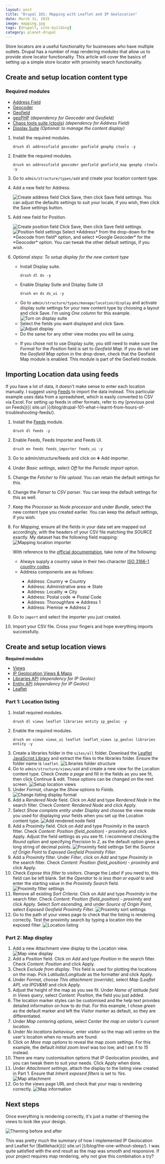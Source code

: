 ```yaml
---
layout: post
title: "Drupal 101: Mapping with Leaflet and IP Geolocation"
date: March 31, 2015
image: mapping.jpg
tags: [drupal7, site-building]
category: planet-drupal
---
```

Store locators are a useful functionality for businesses who have multiple outlets. Drupal has a number of map rendering modules that allow us to provide store locator functionality. This article will cover the basics of setting up a simple store locator with proximity search functionality.

## Create and setup location content type

### Required modules

<ul>
    <li class="no-margin"><a href="https://www.drupal.org/project/addressfield">Address Field</a></li>
    <li class="no-margin"><a href="https://www.drupal.org/project/geocoder">Geocoder</a></li>
    <li class="no-margin"><a href="https://www.drupal.org/project/geofield">Geofield</a></li>
    <li class="no-margin"><a href="https://www.drupal.org/project/geophp">geoPHP</a><em> (dependency for Geocoder and Geofield)</em></li>
    <li class="no-margin"><a href="https://www.drupal.org/project/ctools">Chaos tools suite (ctools)</a><em> (dependency for Address Field)</em></li>
    <li><a href="https://www.drupal.org/project/ds">Display Suite</a><em> (Optional: to manage the content display)</em></li>
</ul>

1. Install the required modules.
    <pre><code class="language-bash">drush dl addressfield geocoder geofield geophp ctools -y</code></pre>
2. Enable the required modules.
    <pre><code class="language-bash">drush en addressfield geocoder geofield geofield_map geophp ctools -y</code></pre>
3. Go to <code class="language-bash">admin/structure/types/add</code> and create your location content type.
4. Add a new field for Address.

    <img src="{{ site.url }}/images/posts/maps/address-field.jpg" alt="Create address field"/>
    Click Save, then click Save field settings. You can adjust the defaults settings to suit your locale, if you wish, then click the Save settings button.
5. Add new field for Position.

    <img src="{{ site.url }}/images/posts/maps/position-field.jpg" alt="Create position field"/>
    Click Save, then click Save field settings.

    <img src="{{ site.url }}/images/posts/maps/position-field-settings.jpg" alt="Position field settings"/>
    Select *Address* from the drop-down for the *Geocode from field* option, and select *Google Geocoder* for the *Geocoder* option. You can tweak the other default settings, if you wish.
6. *Optional steps: To setup display for the new content type* 
    <ul>
    <li class="no-margin">Install Display suite.</li>
    <pre><code class="language-bash">drush dl ds -y</code></pre>
    <li class="no-margin">Enable Display Suite and Display Suite UI</li>
    <pre><code class="language-bash">drush en ds ds_ui -y</code></pre>
    <li class="no-margin">Go to <code class="language-bash">admin/structure/types/manage/location/display</code> and activate display suite settings for your new content type by choosing a layout and click Save. I'm using <em>One column</em> for this example.
    <img src="{{ site.url }}/images/posts/maps/display-suite.jpg" alt="Turn on display suite"/>
    <li class="no-margin">Select the fields you want displayed and click Save.</li>
    <img src="{{ site.url }}/images/posts/maps/display-suite-2.jpg" alt="Adjust display"/>
    <li class="no-margin">Do the same for any other view modes you will be using.</li>
7. If you chose not to use Display suite, you still need to make sure the *Format* for the *Position* field is set to *Geofield Map*. If you do not see the *Geofield Map* option in the drop-down, check that the Geofield Map module is enabled. This module is part of the Geofield module.

## Importing Location data using feeds

If you have a lot of data, it doesn't make sense to enter each location manually. I suggest using [Feeds](https://www.drupal.org/project/feeds) to import the data instead. This particular example uses data from a spreadsheet, which is easily converted to CSV via Excel. For setting up feeds in other formats, refer to my [previous post on Feeds]({{ site.url }}/blog/drupal-101-what-i-learnt-from-hours-of-troubleshooting-feeds/). 

1. Install the [Feeds](https://www.drupal.org/project/feeds) module.
    <pre><code class="language-bash">drush dl feeds -y</code></pre>
2. Enable Feeds, Feeds Importer and Feeds UI.
    <pre><code class="language-bash">drush en feeds feeds_importer feeds_ui -y</code></pre>
3. Go to admin/structure/feeds and click on &#10133; Add importer.
4. Under *Basic settings*, select *Off* for the *Periodic import* option.
5. Change the *Fetcher* to *File upload*. You can retain the default settings for this.
6. Change the *Parser* to *CSV parser*. You can keep the default settings for this as well.
7. Keep the *Processor* as *Node processor* and under *Bundle*, select the new content type you created earlier. You can keep the default settings, if you wish.
8. For *Mapping*, ensure all the fields in your data set are mapped out accordingly, with the headers of your CSV file matching the *SOURCE* exactly. My dataset has the following field mapping:
    <img src="{{ site.url }}/images/posts/maps/field-mapping.jpg" alt="Mapping location importer"/>

    <p class="no-margin">With reference to the <a href="https://www.drupal.org/node/1988472">official documentation</a>, take note of the following:</p>
    <ul>
    <li class="no-margin">Always supply a country value in their two character <a href="http://en.wikipedia.org/wiki/ISO_3166-1">ISO 3166-1 country codes</a>.</li>
    <li class="no-margin">Address components are as follows:</li>
        <ul>
        <li class="no-margin">Address: Country => Country</li>
        <li class="no-margin">Address: Administrative area => State</li>
        <li class="no-margin">Address: Locality => City</li>
        <li class="no-margin">Address: Postal code => Postal Code</li>
        <li class="no-margin">Address: Thoroughfare => Address 1</li>
        <li class="no-margin">Address: Premise => Address 2</li>
        </ul>
    </ul>
9. Go to <code class="language-bash">import</code> and select the importer you just created.
10. Import your CSV file. Cross your fingers and hope everything imports successfully.

## Create and setup location views

<p class="no-margin"><strong>Required modules</strong></p>
<ul>
    <li class="no-margin"><a href="https://www.drupal.org/project/views">Views</a></li>
    <li class="no-margin"><a href="https://www.drupal.org/project/ip_geoloc">IP Geolocation Views & Maps</a></li>
    <li class="no-margin"><a href="https://www.drupal.org/project/libraries">Libraries API</a><em> (dependency for IP Geoloc)</em></li>
    <li class="no-margin"><a href="https://www.drupal.org/project/entity">Entity API</a><em> (dependency for IP Geoloc)</em></li>
    <li><a href="https://www.drupal.org/project/leaflet">Leaflet</a></li>
</ul>

### Part 1: Location listing

1. Install required modules.
    <pre><code class="language-bash">drush dl views leaflet libraries entity ip_geoloc -y</code></pre>
2. Enable the required modules.
    <pre><code class="language-bash">drush en views views_ui leaflet leaflet_views ip_geoloc libraries entity -y</code></pre>
3. Create a libraries folder in the <code class="language-bash">sites/all</code> folder. Download the [Leaflet JavaScript Library](http://leafletjs.com/download.html) and extract the files to the libraries folder. Ensure the folder name is <code class="language-bash">leaflet</code>.
    <img src="{{ site.url }}/images/posts/maps/libraries-folder.jpg" alt="Libraries folder structure"/>
4. Go to <code class="language-bash">admin/structure/views/add</code> and create a new view for the Location content type. Check *Create a page* and fill in the fields as you see fit, then click Continue & edit. These options can be changed on the next screen.
    <img src="{{ site.url }}/images/posts/maps/views.jpg" alt="Setup location views"/>
5. Under *Format*, change the *Show* options to *Fields*.
    <img src="{{ site.url }}/images/posts/maps/listing-format.jpg" alt="Change listing display format"/>
6. Add a *Rendered Node* field. Click on *Add* and type *Rendered Node* in the search filter. Check *Content: Rendered Node* and click Apply.
7. Select *Show complete entity* under *Display* and choose the view mode you used for displaying your fields when you set up the Location content type.
    <img src="{{ site.url }}/images/posts/maps/rendered-node.jpg" alt="Add rendered node field"/>
8. Add a *Proximity* field. Click on *Add* and type *Proximity* in the search filter. Check *Content: Position (field_position) - proximity* and click Apply. Adjust the field settings as you see fit. I recommend checking the *Round* option and specifying *Precision* to *2*, as the default option gives a long string of decimal points.
    <img src="{{ site.url }}/images/posts/maps/proximity-field.jpg" alt="Proximity field settings"/>
    Set the *Source of Origin Point* to *Exposed Geofield Proximity Filter*.
9. Add a *Proximity* filter. Under *Filter*, click on *Add* and type *Proximity* in the search filter. Check *Content: Position (field_position) - proximity* and click Apply.
10. Check *Expose this filter to visitors*. Change the *Label* if you need to, this field can be left blank. Set the *Operator* to *is less than or equal to* and enter the starting value in the *Proximity Search* field.
    <img src="{{ site.url }}/images/posts/maps/proximity-filter.jpg" alt="Proximity filter settings"/>
11. Remove all existing *Sort Criteria*. Click on *Add* and type *Proximity* in the search filter. Check *Content: Position (field_position) - proximity* and click Apply. Select *Sort ascending*, and under *Source of Origin Point*, select *Exposed Geofield Proximity Filter*.
    <img src="{{ site.url }}/images/posts/maps/proximity-sort.jpg" alt="Proximity sort settings"/>
12. Go to the path of your views page to check that the listing is rendering correctly. Test the proximity search by typing a location into the exposed filter.
    <img src="{{ site.url }}/images/posts/maps/location-listing.jpg" alt="Location listing"/>

### Part 2: Map display

1. Add a new Attachment view display to the Location view.
    <img src="{{ site.url }}/images/posts/maps/map-view.jpg" alt="Map view display"/>
2. Add a *Position* field. Click on *Add* and type *Position* in the search filter. Check *Content: Position* and click Apply. 
3. Check *Exclude from display*. This field is used for plotting the locations on the map. Pick *Latitude/Longitude* as the formatter and click Apply.
4. Under *Format*, choose *This attachment (override)*, select *Map (Leaflet API, via IPGV&M)* and click Apply. 
5. Adjust the height of the map as you see fit. Under *Name of latitude field in Views query*, select *Content: Position*, the field you just added.
6. The location marker styles can be customised and the help text provides detailed information on how to do that. For this example, I chose *green* as the default marker and left the *Visitor marker* as default, so they are differentiated.
7. Under *Map centering options*, select *Center the map on visitor's current location*.
8. Under *No locations behaviour*, enter *visitor* so the map will centre on the user's location when no results are found.
9. Click on *More map options* to reveal the map zoom settings. For this example, the default *Initial zoom level* was too low, and I set it to *15* instead.
10. There are many customisation options that IP Geolocation provides, and you can tweak them to suit your needs. Click Apply when done.
11. Under *Attachment settings*, attach the display to the listing view created in Part 1. Ensure that *Inherit exposed filters* is set to *Yes*. 
    <img src="{{ site.url }}/images/posts/maps/map-attachment.jpg" alt="Map attachment"/>
12. Go to the views page URL and check that your map is rendering correctly.
    <img src="{{ site.url }}/images/posts/maps/map-pop-up.jpg" alt="Map information"/>

## Next steps

Once everything is rendering correctly, it's just a matter of theming the views to look like your design.

<img src="{{ site.url }}/images/posts/maps/theming-ba.jpg" alt="Theming before and after"/>

This was pretty much the summary of how I implemented IP Geolocation and Leaflet for [Battlehack]({{ site.url }}/blog/the-one-without-sleep/). I was quite satisfied with the end result as the map was smooth and responsive. If your project requires map rendering, why not give this combination a try?
